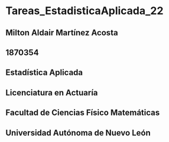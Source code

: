 # Tareas_EstadisticaAplicada_22
## Milton Aldair Martínez Acosta 
## 1870354
## Estadística Aplicada
## Licenciatura en Actuaría  
## Facultad de Ciencias Físico Matemáticas
## Universidad Autónoma de Nuevo León
